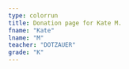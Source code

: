 ```yaml
---
type: colorrun 
title: Donation page for Kate M.
fname: "Kate"
lname: "M"
teacher: "DOTZAUER"
grade: "K"
---
```


